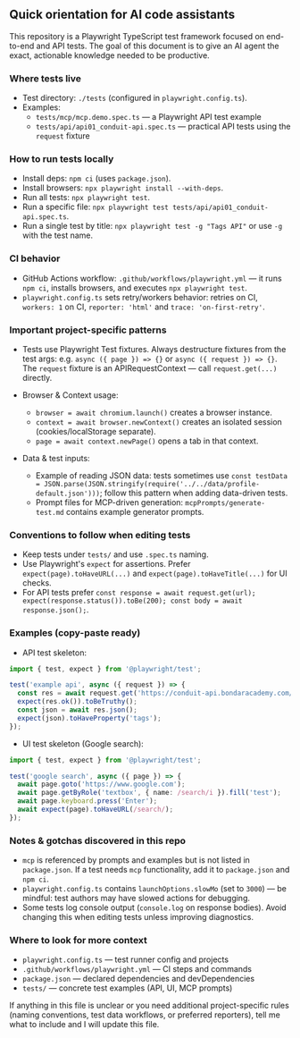 ## Quick orientation for AI code assistants

This repository is a Playwright TypeScript test framework focused on end-to-end and API tests.
The goal of this document is to give an AI agent the exact, actionable knowledge needed to be productive.

### Where tests live
- Test directory: `./tests` (configured in `playwright.config.ts`).
- Examples:
  - `tests/mcp/mcp.demo.spec.ts` — a Playwright API test example
  - `tests/api/api01_conduit-api.spec.ts` — practical API tests using the `request` fixture

### How to run tests locally
- Install deps: `npm ci` (uses `package.json`).
- Install browsers: `npx playwright install --with-deps`.
- Run all tests: `npx playwright test`.
- Run a specific file: `npx playwright test tests/api/api01_conduit-api.spec.ts`.
- Run a single test by title: `npx playwright test -g "Tags API"` or use `-g` with the test name.

### CI behavior
- GitHub Actions workflow: `.github/workflows/playwright.yml` — it runs `npm ci`, installs browsers, and executes `npx playwright test`.
- `playwright.config.ts` sets retry/workers behavior: retries on CI, `workers: 1` on CI, `reporter: 'html'` and `trace: 'on-first-retry'`.

### Important project-specific patterns
- Tests use Playwright Test fixtures. Always destructure fixtures from the test args: e.g. `async ({ page }) => {}` or `async ({ request }) => {}`. The `request` fixture is an APIRequestContext — call `request.get(...)` directly.

- Browser & Context usage:
  - `browser = await chromium.launch()` creates a browser instance.
  - `context = await browser.newContext()` creates an isolated session (cookies/localStorage separate).
  - `page = await context.newPage()` opens a tab in that context.

- Data & test inputs:
  - Example of reading JSON data: tests sometimes use `const testData = JSON.parse(JSON.stringify(require('../../data/profile-default.json')))`; follow this pattern when adding data-driven tests.
  - Prompt files for MCP-driven generation: `mcpPrompts/generate-test.md` contains example generator prompts.

### Conventions to follow when editing tests
- Keep tests under `tests/` and use `.spec.ts` naming.
- Use Playwright's `expect` for assertions. Prefer `expect(page).toHaveURL(...)` and `expect(page).toHaveTitle(...)` for UI checks.
- For API tests prefer `const response = await request.get(url); expect(response.status()).toBe(200); const body = await response.json();`.

### Examples (copy-paste ready)
- API test skeleton:
```ts
import { test, expect } from '@playwright/test';

test('example api', async ({ request }) => {
  const res = await request.get('https://conduit-api.bondaracademy.com/api/tags');
  expect(res.ok()).toBeTruthy();
  const json = await res.json();
  expect(json).toHaveProperty('tags');
});
```

- UI test skeleton (Google search):
```ts
import { test, expect } from '@playwright/test';

test('google search', async ({ page }) => {
  await page.goto('https://www.google.com');
  await page.getByRole('textbox', { name: /search/i }).fill('test');
  await page.keyboard.press('Enter');
  await expect(page).toHaveURL(/search/);
});
```

### Notes & gotchas discovered in this repo
- `mcp` is referenced by prompts and examples but is not listed in `package.json`. If a test needs `mcp` functionality, add it to `package.json` and `npm ci`.
- `playwright.config.ts` contains `launchOptions.slowMo` (set to `3000`) — be mindful: test authors may have slowed actions for debugging.
- Some tests log console output (`console.log` on response bodies). Avoid changing this when editing tests unless improving diagnostics.

### Where to look for more context
- `playwright.config.ts` — test runner config and projects
- `.github/workflows/playwright.yml` — CI steps and commands
- `package.json` — declared dependencies and devDependencies
- `tests/` — concrete test examples (API, UI, MCP prompts)

If anything in this file is unclear or you need additional project-specific rules (naming conventions, test data workflows, or preferred reporters), tell me what to include and I will update this file.
